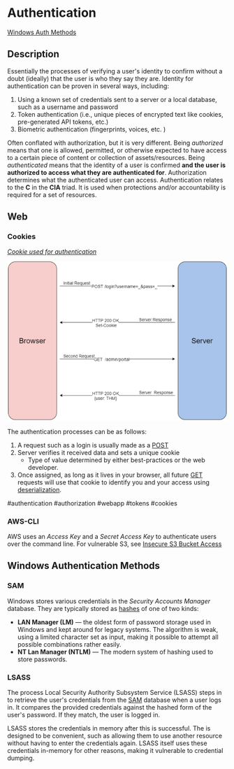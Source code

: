 # Authentication

<a href="#windows-authentication">Windows Auth Methods</a>
## Description
Essentially the processes of verifying a user's identity to confirm without a doubt (ideally) that the user is who they say they are. Identity for authentication can be proven in several ways, including:
1. Using a known set of credentials sent to a server or a local database, such as a username and password
2. Token authentication (i.e., unique pieces of encrypted text like cookies, pre-generated API tokens, etc.)
3. Biometric authentication (fingerprints, voices, etc. )

Often conflated with authorization, but it is very different. Being *authorized* means that one is allowed, permitted,  or otherwise expected to have access to a certain piece of content or collection of assets/resources. Being *authenticated* means that the identity of a user is confirmed **and the user is authorized to access what they are authenticated for**. Authorization determines what the authenticated user can access. Authentication relates to the **C** in the **CIA** triad. It is used when protections and/or accountability is required for a set of resources. 

## Web

### Cookies
*<u>Cookie used for authentication</u>*

![](concepts_photos/Cookie-In-HTTP-Request--THM.png)

The authentication processes can be as follows:
1. A request such as a login is usually made as a [POST](web_tech/POST.md)
2. Server verifies it received data and sets a unique cookie
	- Type of value determined by either best-practices or the web developer.
3. Once assigned, as long as it lives in your browser, all future [GET](web_tech/GET.md) requests will use that cookie to identify you and your access using [deserialization](web_tech/deserialization.md).

#authentication #authorization #webapp #tokens #cookies 

### AWS-CLI
AWS uses an *Access Key* and a *Secret Access Key* to authenticate users over the command line. 
For vulnerable S3, see [Insecure S3 Bucket Access](../vulnerabilities/insecure_s3_bucket_access.md)

## Windows Authentication Methods
<a id="windows-authentication" description="Explanation of Windows authentication methods">

### SAM
Windows stores various credentials in the *Security Accounts Manager* database. They are typically stored as [hashes](hashing.md) of one of two kinds:

- **LAN Manager (LM)** &mdash; the oldest form of password storage used in Windows and kept around for legacy systems. The algorithm is weak, using a limited character set as input, making it possible to attempt all possible combinations rather easily.
- **NT Lan Manager (NTLM)** &mdash; The modern system of hashing used to store passwords.

### LSASS
The process Local Security Authority Subsystem Service (LSASS) steps in to retrieve the user's credentials from the [SAM](#SAM) database when a user logs in. It compares the provided credentials against the hashed form of the user's password. If they match, the user is logged in. 

LSASS stores the credentials in memory after this is successful. The is designed to be convenient, such as allowing them to use another resource without having to enter the credentials again. LSASS itself uses these credentials in-memory for other reasons, making it vulnerable to credential dumping. 